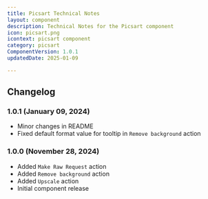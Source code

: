 ```yaml
---
title: Picsart Technical Notes
layout: component
description: Technical Notes for the Picsart component
icon: picsart.png
icontext: picsart component
category: picsart
ComponentVersion: 1.0.1
updatedDate: 2025-01-09

---
```


## Changelog

### 1.0.1 (January 09, 2024)

* Minor changes in README
* Fixed default format value for tooltip in `Remove background` action

### 1.0.0 (November 28, 2024)

* Added `Make Raw Request` action
* Added `Remove background` action
* Added `Upscale` action
* Initial component release

